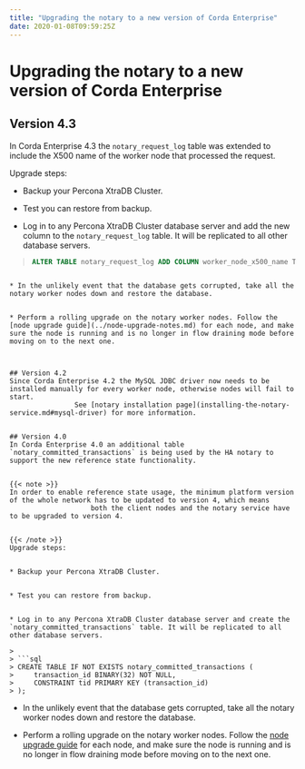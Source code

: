 ```yaml
---
title: "Upgrading the notary to a new version of Corda Enterprise"
date: 2020-01-08T09:59:25Z
---
```



# Upgrading the notary to a new version of Corda Enterprise

## Version 4.3
In Corda Enterprise 4.3 the `notary_request_log` table was extended to include the X500 name of the worker node that processed the request.

Upgrade steps:


* Backup your Percona XtraDB Cluster.


* Test you can restore from backup.


* Log in to any Percona XtraDB Cluster database server and add the new column to the `notary_request_log` table. It will be replicated to all other database servers.

> 
> ```sql
> ALTER TABLE notary_request_log ADD COLUMN worker_node_x500_name TEXT;
```

* In the unlikely event that the database gets corrupted, take all the notary worker nodes down and restore the database.


* Perform a rolling upgrade on the notary worker nodes. Follow the [node upgrade guide](../node-upgrade-notes.md) for each node, and make sure the node is running and is no longer in flow draining mode before moving on to the next one.



## Version 4.2
Since Corda Enterprise 4.2 the MySQL JDBC driver now needs to be installed manually for every worker node, otherwise nodes will fail to start.
                See [notary installation page](installing-the-notary-service.md#mysql-driver) for more information.


## Version 4.0
In Corda Enterprise 4.0 an additional table `notary_committed_transactions` is being used by the HA notary to support the new reference state functionality.


{{< note >}}
In order to enable reference state usage, the minimum platform version of the whole network has to be updated to version 4, which means
                    both the client nodes and the notary service have to be upgraded to version 4.


{{< /note >}}
Upgrade steps:


* Backup your Percona XtraDB Cluster.


* Test you can restore from backup.


* Log in to any Percona XtraDB Cluster database server and create the `notary_committed_transactions` table. It will be replicated to all other database servers.

> 
> ```sql
> CREATE TABLE IF NOT EXISTS notary_committed_transactions (
>     transaction_id BINARY(32) NOT NULL,
>     CONSTRAINT tid PRIMARY KEY (transaction_id)
> );
```

* In the unlikely event that the database gets corrupted, take all the notary worker nodes down and restore the database.


* Perform a rolling upgrade on the notary worker nodes. Follow the [node upgrade guide](../node-upgrade-notes.md) for each node, and make sure the node is running and is no longer in flow draining mode before moving on to the next one.



